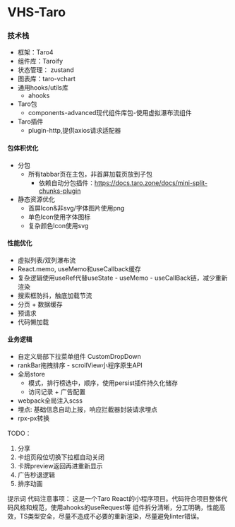 # VHS-Taro

### 技术栈

- 框架：Taro4
- 组件库：Taroify
- 状态管理： zustand
- 图表库：taro-vchart
- 通用hooks/utils库
  - ahooks
- Taro包
  - components-advanced现代组件库包-使用虚拟瀑布流组件
- Taro插件
  - plugin-http,提供axios请求适配器

#### 包体积优化

- 分包
  - 所有tabbar页在主包，非首屏加载页放到子包
    - 依赖自动分包插件：https://docs.taro.zone/docs/mini-split-chunks-plugin
- 静态资源优化
  - 首屏Icon&非svg/字体图片使用png
  - 单色Icon使用字体图标
  - 复杂颜色Icon使用svg

#### 性能优化

- 虚拟列表/双列瀑布流
- React.memo, useMemo和useCallback缓存
- 复杂逻辑使用useRef代替useState - useMemo - useCallBack链，减少重新渲染
- 搜索框防抖，触底加载节流
- 分页 + 数据缓存
- 预请求
- 代码懒加载

#### 业务逻辑

- 自定义局部下拉菜单组件 CustomDropDown
- rankBar拖拽排序 - scrollView小程序原生API
- 全局store
  - 模式，排行榜选中，顺序，使用persist插件持久化储存
  - 访问记录 + 广告配置
- webpack全局注入scss
- 埋点: 基础信息自动上报，响应拦截器封装请求埋点
- rpx-px转换

TODO：

1. 分享
2. 卡组页段位切换下拉框自动关闭
3. 卡牌preview返回再进重新显示
4. 广告秒退逻辑
5. 排序动画

提示词
代码注意事项：
这是一个Taro React的小程序项目。代码符合项目整体代码风格和规范，使用ahooks的useRequest等
组件拆分清晰，分工明确，性能高效，TS类型安全，尽量不造成不必要的重新渲染，尽量避免linter错误。
